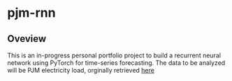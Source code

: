 # pjm-rnn

## Oveview

This is an in-progress personal portfolio project to build a recurrent neural network using PyTorch for time-series forecasting. The data to be analyzed will be PJM electricity load, orginally retrieved [here](https://www.eia.gov/electricity/wholesalemarkets/data.php?rto=pjm)